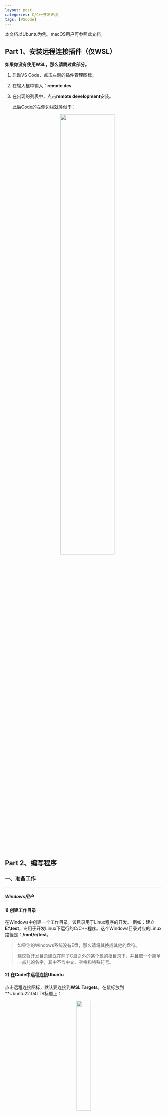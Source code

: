 ```yaml
---
layout: post
categories: C/C++开发环境
tags: [VSCode]
---
```


本文档以Ubuntu为例。macOS用户可参照此文档。


## Part 1、安装远程连接插件（仅WSL）

**如果你没有使用WSL，那么请跳过此部分。**

1. 启动VS Code，点击左侧的插件管理图标。
2. 在输入框中输入：**remote dev**
3. 在出现的列表中，点击**remote development**安装。

    此后Code的左侧边栏就类似于：
    <div style="text-align:center;">
    <img src="/assets/images/blog/plug-ins.png" style="width:60%;">
    </div>


## Part 2、编写程序

### 一、准备工作

---
##### Windows用户

#### 1) 创建工作目录

在Windows中创建一个工作目录，该目录用于Linux程序的开发。
例如：建立**E:\test**，专用于开发Linux下运行的C/C++程序。这个Windows目录对应的Linux路径是：**/mnt/e/test**。

>如果你的Windows系统没有E盘，那么请将其换成其他的盘符。

>建议将开发目录建立在除了C盘之外的某个盘的根目录下，并且取一个简单一点儿的名字，其中不含中文、空格和特殊符号。

#### 2) 在Code中远程连接Ubuntu

点击远程连接图标，默认要连接到**WSL Targets**。在鼠标放到**Ubuntu22.04LTS标题上：
<div style="text-align:center;">
<img src="/assets/images/blog/default-distro.png" style="width:30%;">
</div>

后面会出现一个有加号的目录图标。点击它。此后Code会打开一个新窗口。

#### 3) 打开要连接的目录

点击新窗口的**打开目录**图标，出现如下界面：
<div style="text-align:center;">
<img src="/assets/images/blog/open-folder.png" style="width:35%;">
</div>

点击**Open Folder**按钮，出现如下界面：
<div style="text-align:center;">
<img src="/assets/images/blog/input-path.png" style="width:90%;">
</div>

在`OK`左边的输入框中删掉原来的文字，然后输入你的目录名，例如：输入此前建好的目录名
```bash
/mnt/e/test
```
此后按**OK**。

>千万不要点击Show Local!!!

一旦连接成功，那么你会在Code的左下角看到这样的文字：
<div style="text-align:center;">
<img src="/assets/images/blog/wsl-connected.png" style="width:40%;">
</div>

>一旦连接成功，那么下次打开Code时将会自动连接。


---
### Linux/macOS用户

#### 1) 创建工作目录

假设你的登录账户是普通账户abc。

使用如下命令创建工作目录：
```bash
cd /usr/local
sudo mkdir test
sudo chown abc:abc test
```
最后一条命令的含义是：将目录`test`的用户组和拥有者改为`abc`，这样一来，账户abc就对目录`test`有完全的读写控制。

#### 2) 打开工作目录

启动Code，点击左侧栏最上方的目录图标，选择**Open Folder**，输入：**/usr/local/test/**，然后按**OK**。

---

此后，你指定的目录被打开。如果里面有文件，那么就会列在窗口左侧面板中。

>1.在左侧的文件列表中，单击文件名可以打开文件，但一般情况下，文件名是斜体字。这说明这个编辑窗口要被新打开的文件窗口覆盖。此时，可以双击文件名，使之变成正的就可以了。<br/>2.可以双击文件名，这样打开的窗口就不会被新打开的覆盖了。


### 二、编写代码

#### 1) 编写代码

在Code的编辑框中，编写程序。

#### 2) 保存程序到源文件

按`CTRL+S`保存正在编辑的源文件。
注意保存时，一定要输入后缀名。例如：f.c。另外，请将程序保存到指定的目录中。

>如果编辑框标题（是文件的名字）后面是一个白色圆点，则表明文件有修改但没有保存。保存后，将是一个叉。


#### 3) 编译链接运行程序

在编辑窗口中按**CTRL+`**，会在下部弹出一个Linux终端，并且进入了你打开的目录。此时，可以在终端中输入任何Linux命令，例如：
编译链接源代码f.c，生成可执行代码f:

```bash
gcc f.c -o f
```
运行可执行代码：
```bash
f
```
如果出现错误，说：找不到这个文件，那么这么做：
```bash
./f
```

>你可能会问：为什么不在Code中设置成“一键编译”呢？诚然，可以在Code中配置编译工具链，或者按安装插件完成“一键编译”，但我更希望同学们通过使用命令行，感知编译过程，熟悉编译环境和命令，以及一些常用的Linux命令。


## Part 3、几个有用的插件

**如果你仅在Windows下编码，那么请忽略此部分。**

以下操作以WSL为例，Linux和macOS用户可以参照。

>WSL用户请先远程连接上WSL。如果不是，请忽略此步。

### 一、代码美化（格式化）插件Astyle

发布者：Chieh Yu

#### 1) 安装

1. 在WSL安装Astyle服务器

    在终端中发出如下命令：

    ```bash
    sudo apt install astyle -y
    ```

2. 在Code中搜索并安装Astyle插件

#### 2) 配置Astyle

完成后，点击插件列表中Astyle插件的齿轮图标，在下拉菜单中选择**Extersion Settings**，在出现的设置窗口中，首先勾选**Enable C formatting**、**Enable C++ formatting**，然后点击任意一个**Editing in settings.json**链接，在出现的窗口中，在最后一项之后，添加一个逗号（如已经有了则不必添加），再添加如下内容：
```json
    "astyle.additional_languages": ["c", "cpp"],
    "astyle.cmd_options": [
        "--style=attach",
        "--indent=spaces=4",
        "--convert-tabs",
        "--align-pointer=name",
        "--align-reference=name",
        "--keep-one-line-statements",
        "--pad-header",
        "--pad-oper"
    ]
```
然后保存。

#### 3) 使用Astyle

此后，你可以编辑窗口按`Shift+Alt+F`格式化你的C/C++源代码。

>如果你不喜欢这种设置的代码风格，请查阅astyle的格式化选项。或者安装其他美化插件。

### 二、语法提示和代码补全插件clangd

发布者：LLVM

**这是一个和微软的C/C++ Intellisense相似的插件，只能二选一。**

1. 在WSL安装clangd服务器

    在终端中发出如下命令：

    ```bash
    sudo apt install clangd -y
    ```

2. 在Code中查看是否安装了`C/C++ Intellisense`插件

    如果是，点击这个插件，选择禁用（disable）此插件。

3. 在Code中搜索并安装clangd插件

---